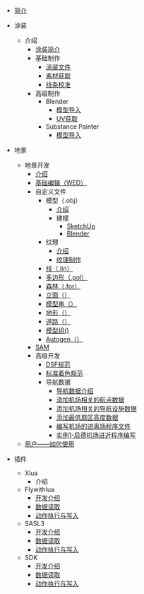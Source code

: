 - [简介](/README.md)
  
- 涂装
  - 介绍
    - [涂装简介](cn/livery/livery_1.md)
    - 基础制作
      - [涂装文件](cn/livery/livery_2.md)
      - [素材获取](cn/livery/livery3.md)
      - [线条校准](cn/livery/livery4.md)
    - 高级制作
      - Blender
        - [模型导入](#)
        - [UV获取](#)       
      - Substance Painter
        - [模型导入](#)
- 地景
  - 地景开发
    - [介绍]()
    - [基础编辑（WED）]()
    - 自定义文件
      - 模型（.obj）
        - [介绍]()
        - 建模
          - [SketchUp]()
          - [Blender]()
      - 纹理
        - [介绍]()
        - [纹理制作]()
      - [线（.lin）]()
      - [多边形（.pol）]()
      - [森林（.for）]()
      - [立面（）]()
      - [模型串（）]()
      - [地形（）]()
      - [道路（）]()
      - [模型组()]()
      - [Autogen（）]()
    - [SAM]()
    - 高级开发
      - [DSF规范]()
      - [标准着色规范]()
      - 导航数据
        - [导航数据介绍](cn/Navigation_data/Navigation_data_1.md)
        - [添加机场相关的航点数据](cn/Navigation_data/Navigation_data_2.md)
        - [添加机场相关的导航设施数据](cn/Navigation_data/Navigation_data_3.md)
        - [添加最低扇区高度数据](cn/Navigation_data/Navigation_data_4.md)
        - [编写机场的进离场程序文件](cn/Navigation_data/Navigation_data_5.md)
        - [实例1-启德机场进近程序编写](cn/Navigation_data/Navigation_data_6.md)
  - [用户——如何使用]()    
  
- 插件
  - Xlua
    - 介绍
  - Flywithlua
    - [开发介绍]()
    - [数据读取]()
    - [动作执行与写入](flywithlua.md)
  - SASL3
    - [开发介绍]()
    - [数据读取]()
    - [动作执行与写入]()
  - SDK
    - [开发介绍](cn/sdk/1.md)
    - [数据读取]()
    - [动作执行与写入]()